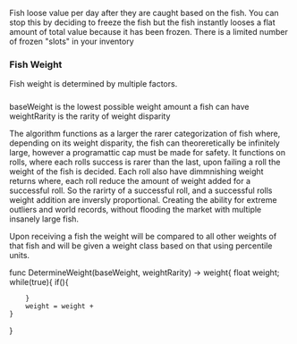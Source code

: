 Fish loose value per day after they are caught based on the fish. You can stop this by deciding to freeze the fish but the fish instantly looses a flat amount of total value because it has been frozen. There is a limited number of frozen "slots" in your inventory   


### Fish Weight

Fish weight is determined by multiple factors. 

#####

baseWeight is the lowest possible weight amount a fish can have
weightRarity is the rarity of weight disparity 

The algorithm functions as a larger the rarer categorization of fish where, depending on its weight disparity, the fish can theoreretically be infinitely large, however a programattic cap must be made for safety. It functions on rolls, where each rolls success is rarer than the last, upon failing a roll the weight of the fish is decided. Each roll also have dimmnishing weight returns where, each roll reduce the amount of weight added for a successful roll. So the rarirty of a successful roll, and a successful rolls weight addition are inversly proportional. Creating the ability for extreme outliers and world records, without flooding the market with multiple insanely large fish.

Upon receiving a fish the weight will be compared to all other weights of that fish and will be given a weight class based on that using percentile units. 

func DetermineWeight(baseWeight, weightRarity) -> weight{
	float weight;
	while(true){
		if(){
			
		}
		weight = weight + 
	}
}